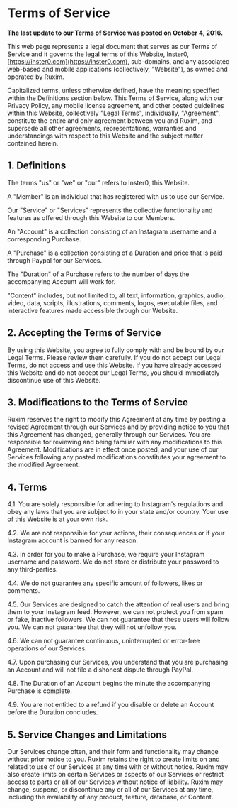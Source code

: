 # Terms of Service
**The last update to our Terms of Service was posted on October 4, 2016.**

This web page represents a legal document that serves as our Terms of Service and it governs the legal terms of this Website, Inster0, [https://inster0.com](https://inster0.com), sub-domains, and any associated web-based and mobile applications (collectively, "Website"), as owned and operated by Ruxim.

Capitalized terms, unless otherwise defined, have the meaning specified within the Definitions section below. This Terms of Service, along with our Privacy Policy, any mobile license agreement, and other posted guidelines within this Website, collectively "Legal Terms", individually, "Agreement", constitute the entire and only agreement between you and Ruxim, and supersede all other agreements, representations, warranties and understandings with respect to this Website and the subject matter contained herein.

## 1. Definitions

The terms "us" or "we" or "our" refers to Inster0, this Website.

A "Member" is an individual that has registered with us to use our Service.

Our "Service" or "Services" represents the collective functionality and features as offered through this Website to our Members.

An "Account" is a collection consisting of an Instagram username and a corresponding Purchase.

A "Purchase" is a collection consisting of a Duration and price that is paid through Paypal for our Services.

The "Duration" of a Purchase refers to the number of days the accompanying Account will work for.

"Content" includes, but not limited to, all text, information, graphics, audio, video, data, scripts, illustrations, comments, logos, executable files, and interactive features made accessible through our Website.

## 2. Accepting the Terms of Service

By using this Website, you agree to fully comply with and be bound by our Legal Terms. Please review them carefully. If you do not accept our Legal Terms, do not access and use this Website. If you have already accessed this Website and do not accept our Legal Terms, you should immediately discontinue use of this Website.

## 3. Modifications to the Terms of Service

Ruxim reserves the right to modify this Agreement at any time by posting a revised Agreement through our Services and by providing notice to you that this Agreement has changed, generally through our Services. You are responsible for reviewing and being familiar with any modifications to this Agreement. Modifications are in effect once posted, and your use of our Services following any posted modifications constitutes your agreement to the modified Agreement.

## 4. Terms

4.1. You are solely responsible for adhering to Instagram's regulations and obey any laws that you are subject to in your state and/or country. Your use of this Website is at your own risk.

4.2. We are not responsible for your actions, their consequences or if your Instagram account is banned for any reason.

4.3. In order for you to make a Purchase, we require your Instagram username and password. We do not store or distribute your password to any third-parties.

4.4. We do not guarantee any specific amount of followers, likes or comments.

4.5. Our Services are designed to catch the attention of real users and bring them to your Instagram feed. However, we can not protect you from spam or fake, inactive followers. We can not guarantee that these users will follow you. We can not guarantee that they will not unfollow you.

4.6. We can not guarantee continuous, uninterrupted or error-free operations of our Services.

4.7. Upon purchasing our Services, you understand that you are purchasing an Account and will not file a dishonest dispute through PayPal.

4.8. The Duration of an Account begins the minute the accompanying Purchase is complete.

4.9. You are not entitled to a refund if you disable or delete an Account before the Duration concludes.

## 5. Service Changes and Limitations

Our Services change often, and their form and functionality may change without prior notice to you. Ruxim retains the right to create limits on and related to use of our Services at any time with or without notice. Ruxim may also create limits on certain Services or aspects of our Services or restrict access to parts or all of our Services without notice of liability. Ruxim may change, suspend, or discontinue any or all of our Services at any time, including the availability of any product, feature, database, or Content.

